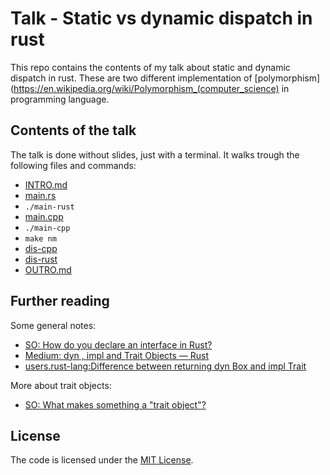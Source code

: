 # Talk - Static vs dynamic dispatch in rust

This repo contains the contents of my talk about static and dynamic dispatch in
rust. These are two different implementation of
[polymorphism](https://en.wikipedia.org/wiki/Polymorphism_(computer_science)
in programming language.


## Contents of the talk

The talk is done without slides, just with a terminal.  It walks trough the
following files and commands:

* [INTRO.md](talk/INTRO.md)
* [main.rs](main.rs)
* `./main-rust`
* [main.cpp](main.cpp)
* `./main-cpp`
* `make nm`
* [dis-cpp](dis-cpp)
* [dis-rust](dis-rust)
* [OUTRO.md](talk/OUTRO.md)


## Further reading

Some general notes:

* [SO: How do you declare an interface in Rust?](https://stackoverflow.com/questions/45633269/how-do-you-declare-an-interface-in-rust)
* [Medium: dyn , impl and Trait Objects — Rust](https://cotigao.medium.com/dyn-impl-and-trait-objects-rust-fd7280521bea)
* [users.rust-lang:Difference between returning dyn Box<Trait> and impl Trait](https://users.rust-lang.org/t/difference-between-returning-dyn-box-trait-and-impl-trait/57640)

More about trait objects:

* [SO: What makes something a "trait object"?](https://stackoverflow.com/questions/27567849/what-makes-something-a-trait-object)

## License

The code is licensed under the [MIT License](./LICENSE).
